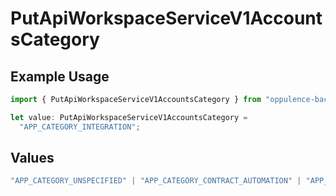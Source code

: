 # PutApiWorkspaceServiceV1AccountsCategory

## Example Usage

```typescript
import { PutApiWorkspaceServiceV1AccountsCategory } from "oppulence-backend-sdk/models/operations";

let value: PutApiWorkspaceServiceV1AccountsCategory =
  "APP_CATEGORY_INTEGRATION";
```

## Values

```typescript
"APP_CATEGORY_UNSPECIFIED" | "APP_CATEGORY_CONTRACT_AUTOMATION" | "APP_CATEGORY_CONTRACT_ANALYSIS" | "APP_CATEGORY_INTEGRATION" | "APP_CATEGORY_AI_POWERED" | "APP_CATEGORY_WORKFLOW" | "APP_CATEGORY_COMPLIANCE"
```